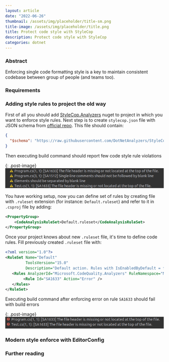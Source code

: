 ```yaml
---
layout: article
date: "2022-06-26"
thumbnail: /assets/img/placeholder/title-sm.png
title-image: /assets/img/placeholder/title.png
title: Protect code style with StyleCop
description: Protect code style with StyleCop
categories: dotnet
---
```


### Abstract

Enforcing single code formatting style is a key to maintain consistent codebase between group of people (and teams too).

### Requirements


### Adding style rules to project the old way

<!-- THIS IS HOW IT WAS B4 EditorConfig -->

First of all you should add [StyleCop.Analyzers](https://github.com/DotNetAnalyzers/StyleCopAnalyzers) nuget to project in which you want to enforce style rules. Next step is to create `stylecop.json` file with JSON schema from [official repo](https://raw.githubusercontent.com/DotNetAnalyzers/StyleCopAnalyzers/master/StyleCop.Analyzers/StyleCop.Analyzers/Settings/stylecop.schema.json). This file should contain:
```json
{
  "$schema": "https://raw.githubusercontent.com/DotNetAnalyzers/StyleCopAnalyzers/master/StyleCop.Analyzers/StyleCop.Analyzers/Settings/stylecop.schema.json"
}
```

Then executing build command should report few code style rule violations

{: .post-image}
![warnings](../../assets/img/20220626/warnings.png)


You have working setup, now you can define set of rules by creating file with `.ruleset` extension (for instance: `Default.ruleset`) and refer to it in `.csproj` file by adding:
```xml
<PropertyGroup>
    <CodeAnalysisRuleSet>Default.ruleset</CodeAnalysisRuleSet>
</PropertyGroup>
```

Once your project knows about new `.ruleset` file, it's time to define code rules. Fill previously created `.ruleset` file with:
```xml
<?xml version="1.0"?>
<RuleSet Name="Default"
         ToolsVersion="15.0"
         Description="Default action. Rules with IsEnabledByDefault = false are disabled.">
   <Rules AnalyzerId="Microsoft.CodeQuality.Analyzers" RuleNamespace="Microsoft.CodeQuality.Analyzers">
        <Rule Id="SA1633" Action="Error" />
   </Rules>
</RuleSet>
```

Executing build command after enforcing error on rule `SA1633` should fail with build errors

{: .post-image}
![errors](../../assets/img/20220626/errors.png)

<!-- Use EditorConfig -->

### Modern style enforce with EditorConfig

### Further reading

